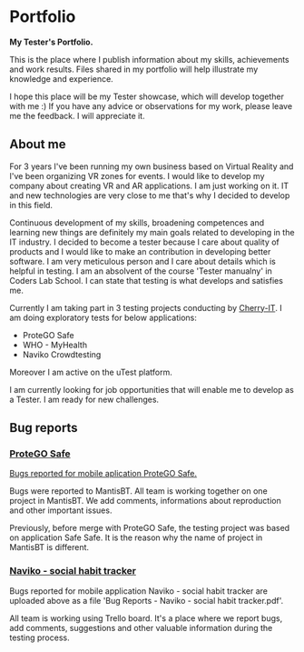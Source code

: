 # Portfolio
**My Tester's Portfolio.**

This is the place where I publish information about my skills, achievements and work results. Files shared in my portfolio will help illustrate my knowledge and experience.


I hope this place will be my Tester showcase, which will develop together with me :) 
If you have any advice or observations for my work, please leave me the feedback. I will appreciate it.



## About me
For 3 years I've been running my own business based on Virtual Reality and I've been organizing VR zones for events. I would like to develop my company about creating VR and AR applications. I am just working on it. IT and new technologies are very close to me that's why I decided to develop in this field. 

Continuous development of my skills, broadening competences and learning new things are definitely my main goals related to developing in the IT industry. I decided to become a tester because I care about quality of products and I would like to make an contribution in developing better software. I am very meticulous person and I care about details which is helpful in testing. I am an absolvent of the course 'Tester manualny' in Coders Lab School. I can state that testing is what develops and satisfies me.

Currently I am taking part in 3 testing projects conducting by [Cherry-IT](http://cherry-it.pl/). I am doing exploratory tests for below applications:
* ProteGO Safe
* WHO - MyHealth
* Naviko Crowdtesting

Moreover I am active  on the uTest platform. 

I am currently looking for job opportunities that will enable me to develop as a Tester. I am ready for new challenges.

## Bug reports

### [ProteGO Safe](https://www.gov.pl/web/cyfryzacja/protego-safe--pobierz-zainstaluj-przetestuj)
[Bugs reported for mobile aplication ProteGO Safe.](https://quac.org/projects/SafeSafe/Mantis/print_all_bug_page_word.php?search=&sort=last_updated&dir=ASC&type_page=html&export=-1&show_flag=0&filter=5ed7fe98a2af8)

Bugs were reported to MantisBT. All team is working together on one project in MantisBT. We add comments, informations about reproduction and other important issues.

Previously, before merge with ProteGO Safe, the testing project was based on application Safe Safe. It is the reason why the name of project in MantisBT is different.

### [Naviko - social habit tracker](https://play.google.com/store/apps/details?id=app.naviko&hl=pl)
Bugs reported for mobile application Naviko - social habit tracker are uploaded above as a file 'Bug Reports - Naviko - social habit tracker.pdf'.

All team is working using Trello board. It's a place where we report bugs, add comments, suggestions and other valuable information during the testing process.



